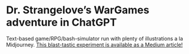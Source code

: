 
# Dr. Strangelove’s WarGames adventure in ChatGPT

Text-based game/RPG/bash-simulator run with plenty of illustrations a la Midjourney. [This blast-tastic experiment is available as a Medium article!](https://medium.com/p/925e0e59b53c)
